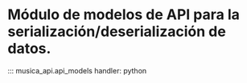 # Módulo de modelos de API para la serialización/deserialización de datos.

::: musica_api.api_models
    handler: python
